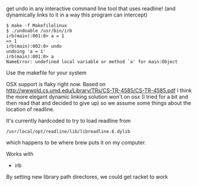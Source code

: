 get undo in any interactive command line tool that uses readline! (and dynamically links to it in a way this program can intercept)

    $ make -f Makefilelinux
    $ ./undoable /usr/bin/irb
    irb(main):001:0> a = 1
    => 1
    irb(main):002:0> undo
    undoing 'a = 1'
    irb(main):001:0> a
    NameError: undefined local variable or method `a' for main:Object

Use the makefile for your system


OSX support is flaky right now.
Based on http://wwwold.cs.umd.edu/Library/TRs/CS-TR-4585/CS-TR-4585.pdf I think the more elegant dynamic linking solution won't on osx (I tried for a bit and then read that and decided to give up) so we assume some things about the location of readline.

It's currently hardcoded to try to load readline from

    /usr/local/opt/readline/lib/libreadline.6.dylib

which happens to be where brew puts it on my computer.



Works with
* irb

By setting new library path directores, we could get racket to work
